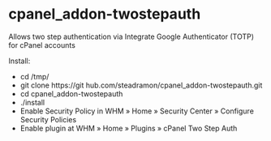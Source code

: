 cpanel_addon-twostepauth
========================

Allows two step authentication via Integrate Google Authenticator (TOTP) for cPanel accounts

Install:

* cd /tmp/
* git clone https://git hub.com/steadramon/cpanel_addon-twostepauth.git
* cd cpanel_addon-twostepauth
* ./install
* Enable Security Policy in WHM » Home » Security Center » Configure Security Policies
* Enable plugin at WHM » Home » Plugins » cPanel Two Step Auth

